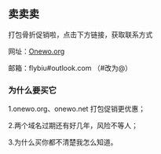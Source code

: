 ## 卖卖卖

打包骨折促销啦，点击下方链接，获取联系方式

网址：[Onewo.org](https://onewo.org/sample-page) 

邮箱：flybiu#outlook.com （#改为@）


### 为什么要买它
1.onewo.org、onewo.net 打包促销更优惠；

2.两个域名过期还有好几年，风险不等人；

3.为什么买你都不清楚我怎么知道。
